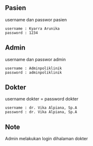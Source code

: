 ## Pasien

username dan passwor pasien
```
username : Kyarra Arunika
password : 1234
```

## Admin

username dan passwor admin
```
username : Adminpoliklinik
password : adminpoliklinik
```

## Dokter

username dokter = password dokter
```
username : dr. Vika Alpiana, Sp.A
password : dr. Vika Alpiana, Sp.A
```

## Note 
Admin melakukan login dihalaman dokter
